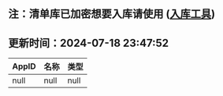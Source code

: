 ## 注：清单库已加密想要入库请使用 ([入库工具](https://github.com/BlankTMing/ManifestAutoUpdate/releases))

## 更新时间：2024-07-18 23:47:52
| AppID | 名称 | 类型  |
| :-------------------- | :----------------------------- | :----------- |
| null | null| null |
